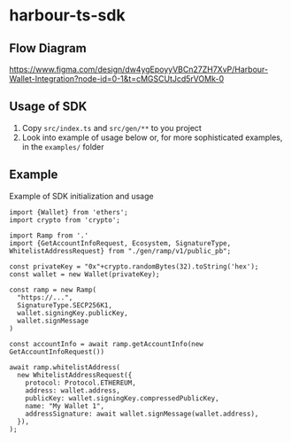 # harbour-ts-sdk

## Flow Diagram
https://www.figma.com/design/dw4ygEpoyyVBCn27ZH7XvP/Harbour-Wallet-Integration?node-id=0-1&t=cMGSCUtJcd5rVOMk-0

## Usage of SDK

1. Copy `src/index.ts` and `src/gen/**` to you project
2. Look into example of usage below or, for more sophisticated examples, in the `examples/` folder

## Example
Example of SDK initialization and usage
```Typscript
import {Wallet} from 'ethers';
import crypto from 'crypto';

import Ramp from '.'
import {GetAccountInfoRequest, Ecosystem, SignatureType, WhitelistAddressRequest} from "./gen/ramp/v1/public_pb";

const privateKey = "0x"+crypto.randomBytes(32).toString('hex');
const wallet = new Wallet(privateKey);

const ramp = new Ramp(
  "https://...",
  SignatureType.SECP256K1,
  wallet.signingKey.publicKey,
  wallet.signMessage
)

const accountInfo = await ramp.getAccountInfo(new GetAccountInfoRequest())

await ramp.whitelistAddress(
  new WhitelistAddressRequest({
    protocol: Protocol.ETHEREUM,
    address: wallet.address,
    publicKey: wallet.signingKey.compressedPublicKey,
    name: "My Wallet 1",
    addressSignature: await wallet.signMessage(wallet.address),
  }),
);
```
